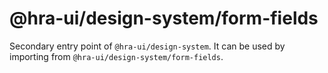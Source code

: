 # @hra-ui/design-system/form-fields

Secondary entry point of `@hra-ui/design-system`. It can be used by importing from `@hra-ui/design-system/form-fields`.

